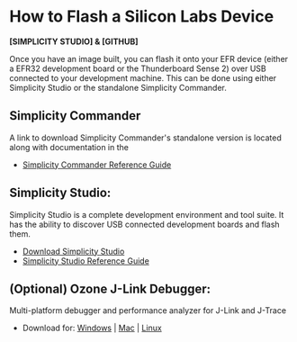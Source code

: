 # How to Flash a Silicon Labs Device

**[SIMPLICITY STUDIO] & [GITHUB]**

Once you have an image built, you can flash it onto your EFR device (either a EFR32 development board or the Thunderboard Sense 2) over USB connected to your development machine. This can be done using either Simplicity Studio or the standalone Simplicity Commander.

 

## Simplicity Commander
A link to download Simplicity Commander's standalone version is located along with documentation in the 
 - [Simplicity Commander Reference Guide](https://www.silabs.com/documents/public/user-guides/ug162-simplicity-commander-reference-guide.pdf)

## Simplicity Studio: 
Simplicity Studio is a complete development environment and tool suite. It has the ability to discover USB connected development boards and flash them.
- [Download Simplicity Studio](https://www.silabs.com/developers/simplicity-studio)
- [Simplicity Studio Reference Guide](https://docs.silabs.com/simplicity-studio-5-users-guide/latest/ss-5-users-guide-building-and-flashing/flashing)

## (Optional) Ozone J-Link Debugger:
Multi-platform debugger and performance analyzer for J-Link and J-Trace
- Download for: [Windows](https://www.segger.com/downloads/jlink/Ozone_Setup_Windows_x64.exe) | [Mac](https://www.segger.com/downloads/jlink/Ozone_macOS_Universal.pkg) | [Linux](https://www.segger.com/downloads/jlink/Ozone_Linux_x86_64.deb)
